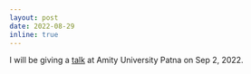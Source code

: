 ```yaml
---
layout: post
date: 2022-08-29
inline: true
---
```


I will be giving a <a href="assets/img/Amity_Talk_Sep2022.jpeg" target="_blank">talk</a> at Amity University Patna on Sep 2, 2022.
